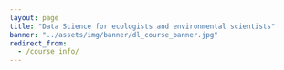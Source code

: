```yaml
---
layout: page
title: "Data Science for ecologists and environmental scientists"
banner: "../assets/img/banner/dl_course_banner.jpg"
redirect_from:
  - /course_info/
---
```


